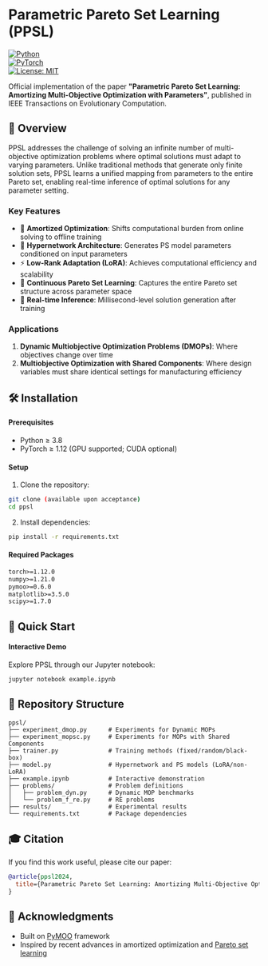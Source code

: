 # Parametric Pareto Set Learning (PPSL)

[![Python](https://img.shields.io/badge/python-3.8%2B-blue?logo=python)](https://www.python.org/downloads/)  
[![PyTorch](https://img.shields.io/badge/PyTorch-1.12%2B-ee4c2c?logo=pytorch)](https://pytorch.org/)  
[![License: MIT](https://img.shields.io/badge/License-MIT-green.svg)](https://opensource.org/license/MIT)

Official implementation of the paper **"Parametric Pareto Set Learning: Amortizing Multi-Objective Optimization with Parameters"**, published in IEEE Transactions on Evolutionary Computation.

## 🎯 Overview

PPSL addresses the challenge of solving an infinite number of multi-objective optimization problems where optimal solutions must adapt to varying parameters. Unlike traditional methods that generate only finite solution sets, PPSL learns a unified mapping from parameters to the entire Pareto set, enabling real-time inference of optimal solutions for any parameter setting.

### Key Features

- 🚀 **Amortized Optimization**: Shifts computational burden from online solving to offline training
- 🧠 **Hypernetwork Architecture**: Generates PS model parameters conditioned on input parameters
- ⚡ **Low-Rank Adaptation (LoRA)**: Achieves computational efficiency and scalability
- 🎯 **Continuous Pareto Set Learning**: Captures the entire Pareto set structure across parameter space
- 🔄 **Real-time Inference**: Millisecond-level solution generation after training

### Applications

1. **Dynamic Multiobjective Optimization Problems (DMOPs)**: Where objectives change over time
2. **Multiobjective Optimization with Shared Components**: Where design variables must share identical settings for manufacturing efficiency

## 🛠️ Installation

#### Prerequisites
* Python ≥ 3.8  
* PyTorch ≥ 1.12 (GPU supported; CUDA optional)  

#### Setup
1. Clone the repository:
```bash
git clone (available upon acceptance)
cd ppsl
```
2. Install dependencies:
```bash
pip install -r requirements.txt
```

#### Required Packages
```apache
torch>=1.12.0
numpy>=1.21.0
pymoo>=0.6.0
matplotlib>=3.5.0
scipy>=1.7.0
```

## 🚀 Quick Start
#### Interactive Demo
Explore PPSL through our Jupyter notebook:
```bash
jupyter notebook example.ipynb
```

## 📁 Repository Structure
```clean
ppsl/
├── experiment_dmop.py      # Experiments for Dynamic MOPs
├── experiment_mopsc.py     # Experiments for MOPs with Shared Components
├── trainer.py              # Training methods (fixed/random/black-box)
├── model.py                # Hypernetwork and PS models (LoRA/non-LoRA)
├── example.ipynb           # Interactive demonstration
├── problems/               # Problem definitions
│   ├── problem_dyn.py      # Dynamic MOP benchmarks
│   └── problem_f_re.py     # RE problems
├── results/                # Experimental results
└── requirements.txt        # Package dependencies
```

## 🎓 Citation
If you find this work useful, please cite our paper:
```bibtex
@article{ppsl2024,
  title={Parametric Pareto Set Learning: Amortizing Multi-Objective Optimization with Parameters},
}
```

## 🙏 Acknowledgments
- Built on [PyMOO](https://pymoo.org/) framework
- Inspired by recent advances in amortized optimization and [Pareto set learning](https://github.com/Xi-L/EPSL)
